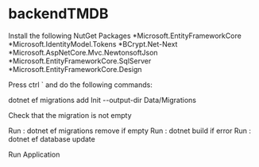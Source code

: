 # backendTMDB
Install the following NutGet Packages
*Microsoft.EntityFrameworkCore
*Microsoft.IdentityModel.Tokens
*BCrypt.Net-Next
*Microsoft.AspNetCore.Mvc.NewtonsoftJson
*Microsoft.EntityFrameworkCore.SqlServer
*Microsoft.EntityFrameworkCore.Design

Press ctrl ` and do the following commands:

dotnet ef migrations add Init --output-dir Data/Migrations

Check that the migration is not empty

Run : dotnet ef migrations remove if empty 
Run : dotnet build if error
Run : dotnet ef database update

Run Application


